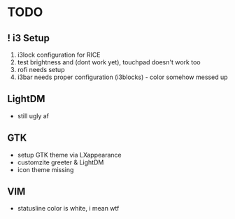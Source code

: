 # TODO

## ! i3 Setup

1. i3lock configuration for RICE
2. test brightness and (dont work yet), touchpad doesn't work too
3. rofi needs setup
4. i3bar needs proper configuration (i3blocks) - color somehow messed up

## LightDM

* still ugly af

## GTK

* setup GTK theme via LXappearance
* customzite greeter & LightDM
* icon theme missing

## VIM

* statusline color is white, i mean wtf
